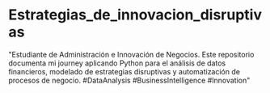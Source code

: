 # Estrategias_de_innovacion_disruptivas
"Estudiante de Administración e Innovación de Negocios. Este repositorio documenta mi journey aplicando Python para el análisis de datos financieros, modelado de estrategias disruptivas y automatización de procesos de negocio. #DataAnalysis #BusinessIntelligence #Innovation"
